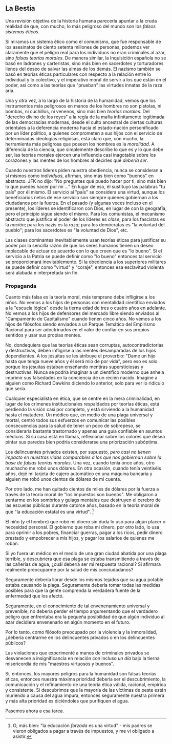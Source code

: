 ## La Bestia

Una revisión objetiva de la historia humana parecería apuntar a la cruda realidad de que, con mucho, lo más peligroso del mundo son los *falsos sistemas éticos*.

Si miramos un sistema ético como el comunismo, que fue responsable de los asesinatos de ciento setenta millones de personas, podemos ver claramente que el peligro real para los individuos no eran criminales al azar, sino *falsas teorías morales*. De manera similar, la Inquisición española no se basó en ladrones y carteristas, sino más bien en sacerdotes y torturadores llenos del deseo de salvar las almas de los demás. El nazismo también se basó en teorías éticas particulares con respecto a la relación entre lo individual y lo colectivo, y el imperativo moral de servir a los que están en el poder, así como a las teorías que "prueban" las virtudes innatas de la raza aria.

Una y otra vez, a lo largo de la historia de la humanidad, vemos que los instrumentos más peligrosos en manos de los hombres no son pistolas, ni bombas, ni cuchillos, ni venenos, sino más bien *teorías morales*. Del "derecho divino de los reyes" a la regla de la mafia infinitamente legitimada de las democracias modernas, desde el culto ancestral de ciertas culturas orientales a la deferencia moderna hacia el estado-nación personificado por un líder político, a quienes comprometen a sus hijos con el servicio de determinadas ideologías religiosas, está claro que, con mucho, la herramienta más peligrosa que poseen los hombres es la *moralidad*. A diferencia de la ciencia, que simplemente describe lo que es y lo que debe ser, las teorías morales ejercen una influencia casi inagotable sobre los corazones y las mentes de los hombres al decirles qué *debería ser*.

Cuando nuestros líderes piden nuestra obediencia, nunca se consideran a sí mismos como *individuos*, afirman, sino más bien como "buenos" en abstracto. JFK no dijo: "No preguntes qué puedo hacer por ti, sino más bien lo que puedes hacer por mí ..." En lugar de eso, él sustituyó las palabras "tu país" por él mismo. El servicio al "país" se considera una virtud, aunque los beneficiarios netos de ese servicio son siempre quienes gobiernan a los ciudadanos por la fuerza. En el pasado (y algunas veces incluso en el presente), los líderes se identificaron con Dios, en lugar de con la geografía, pero el principio sigue siendo el mismo. Para los comunistas, el mecanismo abstracto que justifica el poder de los líderes es *clase*; para los fascistas es la *nación*; para los nazis es la *raza*; para los demócratas es "la voluntad del pueblo"; para los sacerdotes es "la voluntad de Dios", etc.

Las clases dominantes inevitablemente usan teorías éticas para justificar su poder por la sencilla razón de que los seres humanos tienen un deseo implacable de actuar de acuerdo con lo que creen que es "lo bueno". Si el servicio a la Patria se puede definir como "lo bueno" entonces tal servicio se proporcionará inevitablemente. Si la obediencia a los superiores militares se puede definir como "virtud" y "coraje", entonces esa esclavitud violenta será alabada e interpretada sin fin.

### Propaganda

Cuanto más falsa es la teoría moral, más temprano debe infligirse a los niños. No vemos a los hijos de personas con mentalidad científica enviados a la "escuela lógica" desde la tierna edad de tres o cuatro años en adelante. No vemos a los hijos de defensores del mercado libre siendo enviados al "Campamento de Capitalismo" cuando tienen cinco años. No vemos a los hijos de filósofos siendo enviados a un Parque Temático del Empirismo Racional para ser adoctrinados en el valor de confiar en sus propios sentidos y usar sus propias mentes.

No, dondequiera que las teorías éticas sean corruptas, autocontradictorias y destructivas, deben infligirse a las mentes desamparadas de los hijos dependientes. A los jesuitas se les atribuye el proverbio: "Dame un hijo hasta que tenga nueve años y él será mío de por vida", pero eso es solo porque los jesuitas estaban enseñando mentiras supersticiosas y destructivas. Nunca se podría imaginar a un científico moderno que anhela imprimir sus falsedades en la conciencia de un recién nacido. Imagine a alguien como Richard Dawkins diciendo lo anterior, solo para ver lo ridículo que sería.

Cualquier especialista en ética, que se centre en la mera criminalidad, en lugar de los crímenes institucionales respaldados por teorías éticas, está perdiendo la visión casi por completo, y está sirviendo a la humanidad hasta el matadero. Un médico que, en medio de una plaga universal y mortal, centró todos sus esfuerzos en comunicar las posibles consecuencias para la salud de tener un poco de sobrepeso, se consideraría bastante trastornado y apenas una guía confiable en asuntos médicos. Si su casa está en llamas, reflexionar sobre los colores que desea pintar sus paredes bien podría considerarse una priorización subóptima.

Los delincuentes privados existen, por supuesto, *pero casi no tienen impacto en nuestras vidas comparables a los que nos gobiernan sobre la base de falsas teorías morales*. Una vez, cuando tenía once años, otro muchacho me robó unos dólares. En otra ocasión, cuando tenía veintiséis años, dejé mi tarjeta de cajero automático en una máquina bancaria y alguien me robó unos cientos de dólares de mi cuenta.

Por otro lado, me han quitado cientos de miles de dólares por la fuerza a través de la teoría moral de "los impuestos son buenos". Me obligaron a sentarme en los sombríos y gulags mentales que destruyen el cerebro de las escuelas públicas durante catorce años, basado en la teoría moral de que "la educación estatal es una virtud". [^ 12]

El niño (y el hombre) que robó mi dinero sin duda lo usó para algún placer o necesidad personal. El gobierno que roba mi dinero, por otro lado, lo usa para oprimir a los pobres, financiar guerras, pagar a los ricos, pedir dinero prestado y empobrecer a mis hijos, y pagar los salarios de quienes me roban.

Si yo fuera un médico en el medio de una gran ciudad abatida por una plaga terrible, y descubriera que esa plaga se estaba transmitiendo a través de las cañerías de agua, ¿cuál debería ser mi respuesta racional? Si afirmara realmente preocuparme por la salud de mis conciudadanos?

Seguramente debería llorar desde los mismos tejados que su agua potable estaba causando la plaga. Seguramente debería tomar todas las medidas posibles para que la gente comprenda la verdadera fuente de la enfermedad que los afectó.

Seguramente, en el conocimiento de tal envenenamiento universal y prevenible, no debería perder el tiempo argumentando que el verdadero peligro que enfrentaba era la pequeña posibilidad de que algún individuo al azar decidiera envenenarlo en algún momento en el futuro.

Por lo tanto, como filósofo preocupado por la violencia y la inmoralidad, ¿debería centrarme en los delincuentes privados o en los delincuentes públicos?

Las violaciones que experimenté a manos de criminales privados se desvanecen a insignificancia en relación con incluso *un día* bajo la tierna misericordia de mis "maestros virtuosos y buenos".

Si, entonces, los mayores peligros para la humanidad son falsas teorías éticas, entonces nuestra máxima prioridad debería ser el descubrimiento, la comunicación y el refinamiento de una teoría ética válida, racional, empírica y consistente. Si descubrimos que la mayoría de las víctimas de peste están muriendo a causa del agua impura, entonces seguramente nuestra primera y más alta prioridad es diciéndoles que purifiquen el agua.

Pasemos ahora a esa tarea.

[^ 12]: O, más bien: "la educación *forzada* es una virtud" - mis padres se vieron obligados a pagar a través de impuestos, y me vi obligado a asistir.
